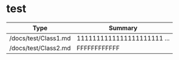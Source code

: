 
# test

|Type|Summary|
|----|-------|
|/docs/test/Class1.md|1111111111111111111111 ...|
|/docs/test/Class2.md|FFFFFFFFFFFF|

